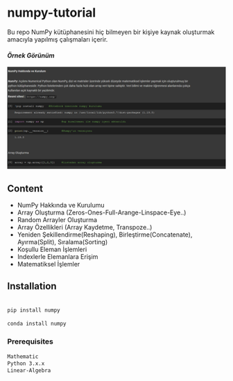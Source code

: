 # numpy-tutorial

Bu repo NumPy kütüphanesini hiç bilmeyen bir kişiye kaynak oluşturmak amacıyla yapılmış çalışmaları içerir.

#### _Örnek Görünüm_
![Örnek-image](https://github.com/ahmetbaysal/numpy-tutorial/blob/main/image-1.png)

## Content

- NumPy Hakkında ve Kurulumu
- Array Oluşturma (Zeros-Ones-Full-Arange-Linspace-Eye..)
- Random Arrayler Oluşturma
- Array Özellikleri (Array Kaydetme, Transpoze..)
- Yeniden Şekillendirme(Reshaping), Birleştirme(Concatenate), Ayırma(Split), Sıralama(Sorting)
- Koşullu Eleman İşlemleri
- Indexlerle Elemanlara Erişim
- Matematiksel İşlemler


## Installation

```sh

pip install numpy 
```
```sh
conda install numpy
```

### Prerequisites
```
Mathematic
Python 3.x.x
Linear-Algebra
```
